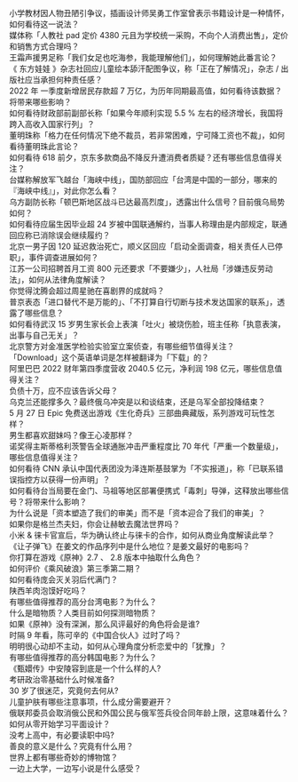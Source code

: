 小学教材因人物丑陋引争议，插画设计师吴勇工作室曾表示书籍设计是一种情怀，如何看待这一说法？  
媒体称「人教社 pad 定价 4380 元且为学校统一采购，不向个人消费出售」，定价和销售方式合理吗？  
王霜声援男足称「我们女足也吃海参，我能理解他们」，如何理解她此番言论？  
《 东方娃娃 》杂志社回应儿童绘本舔汗配图争议，称「正在了解情况」，杂志 / 出版社应当承担何种责任感？  
2022 年 一季度新增居民存款超 7 万亿，为历年同期最高值，如何看待该数据？将带来哪些影响？  
如何看待财政部前副部长称「如果今年顺利实现 5.5 % 左右的经济增长，我国将跨入高收入国家行列」？  
董明珠称「格力在任何情况下绝不裁员，若非常困难，宁可降工资也不裁」，如何看待董明珠此言论？  
如何看待 618 前夕，京东多款商品不降反升遭消费者质疑？还有哪些信息值得关注？  
台媒称解放军飞越台「海峡中线」，国防部回应「台湾是中国的一部分，哪来的『海峡中线』」，对此你怎么看？  
乌方副防长称「顿巴斯地区战斗已达最高烈度」，透露出什么信号？目前俄乌局势如何？  
如何看待应届生因毕业超 24 岁被中国联通解约，当事人称理由是内部规定，联通回应称已消除误会继续履约？  
北京一男子因 120 延迟救治死亡，顺义区回应「启动全面调查，相关责任人已停职」，事件调查进展如何？  
江苏一公司招聘首月工资 800 元还要求「不要嫌少」，人社局「涉嫌违反劳动法」，如何从法律角度解读？  
你觉得沈腾会超过周星驰在喜剧界的成就吗？  
普京表态「进口替代不是万能的」、「不打算自行切断与技术发达国家的联系」，透露了哪些信息？  
如何看待武汉 15 岁男生家长会上表演「吐火」被烧伤脸，班主任称「执意表演，出事与自己无关」？  
北京警方对金准医学检验实验室立案侦查，有哪些细节值得关注？  
「Download」这个英语单词是怎样被翻译为「下载」的？  
阿里巴巴 2022 财年第四季度营收 2040.5 亿元，净利润 198 亿元，哪些信息值得关注？  
负债十万，应不应该告诉父母？  
乌克兰还能撑多久？最终俄乌冲突是以和谈结束，还是乌军全部投降结束？  
5 月 27 日 Epic 免费送出游戏《生化奇兵》三部曲典藏版，系列游戏可玩性怎样？  
男生都喜欢甜妹吗？像王心凌那样？  
诺奖得主斯蒂格利茨警告全球通胀冲击严重程度比 70 年代「严重一个数量级」，哪些信息值得关注？  
如何看待 CNN 承认中国代表团没为泽连斯基鼓掌为「不实报道」，称「已联系错误指控方以获得一份声明」？  
如何看待台当局要在金门、马祖等地区部署便携式「毒刺」导弹，这释放出哪些信号？将带来什么影响？  
为什么说是「资本塑造了我们的审美」而不是「资本迎合了我们的审美」？  
如果你是格兰杰夫妇，你会让赫敏去魔法世界吗？  
小米 & 徕卡官宣后，华为确认终止与徕卡的合作，如何从商业角度解读此举？  
《让子弹飞》在姜文的作品序列中是什么地位？是姜文最好的电影吗？  
你打算在游戏《原神》2.7 、 2.8 版本中抽取什么角色？  
如何评价《乘风破浪》第三季第二期？  
如何看待庞会灭关羽后代满门？  
陕西羊肉泡馍好吃吗？  
有哪些值得推荐的高分台湾电影？为什么？  
什么是暗物质？人类目前如何探测暗物质？  
如果《原神》没有深渊，那么风评最好的角色将会是谁?  
时隔 9 年看，陈可辛的《中国合伙人》过时了吗？  
明明很心动却不主动，如何从心理角度分析恋爱中的「犹豫」？  
有哪些值得推荐的高分韩国电影？为什么？  
《甄嬛传》中安陵容到底是一个什么样的人?  
考研政治零基础什么时候准备?  
30 岁了很迷茫，究竟何去何从?  
儿童护肤有哪些注意事项，什么成分需要避开？  
俄联邦委员会取消俄公民和外国公民与俄军签兵役合同年龄上限，这意味着什么？  
如何从零开始学习平面设计？  
没考上高中，有必要读职中吗?  
善良的意义是什么？究竟有什么用？  
世界上都有哪些奇妙的博物馆？  
一边上大学，一边写小说是什么感受？  
